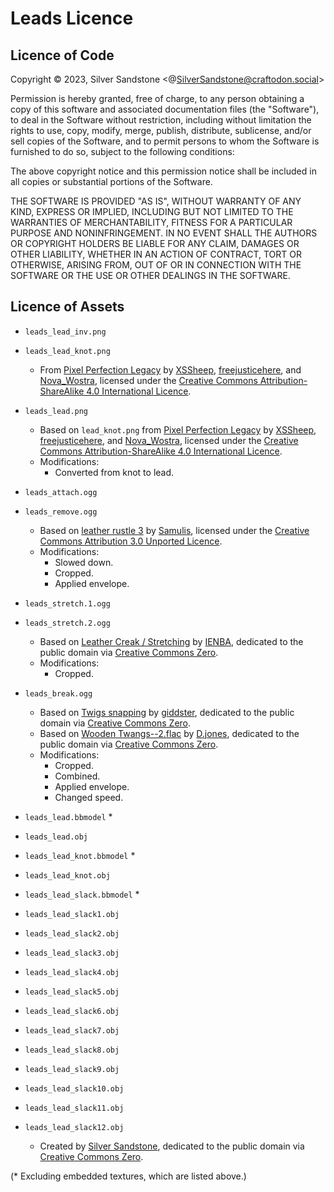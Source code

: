 Leads Licence
=============

Licence of Code
---------------

Copyright © 2023, Silver Sandstone <@SilverSandstone@craftodon.social>

Permission is hereby granted, free of charge, to any person obtaining a
copy of this software and associated documentation files (the "Software"),
to deal in the Software without restriction, including without limitation
the rights to use, copy, modify, merge, publish, distribute, sublicense,
and/or sell copies of the Software, and to permit persons to whom the
Software is furnished to do so, subject to the following conditions:

The above copyright notice and this permission notice shall be included in
all copies or substantial portions of the Software.

THE SOFTWARE IS PROVIDED "AS IS", WITHOUT WARRANTY OF ANY KIND, EXPRESS OR
IMPLIED, INCLUDING BUT NOT LIMITED TO THE WARRANTIES OF MERCHANTABILITY,
FITNESS FOR A PARTICULAR PURPOSE AND NONINFRINGEMENT. IN NO EVENT SHALL THE
AUTHORS OR COPYRIGHT HOLDERS BE LIABLE FOR ANY CLAIM, DAMAGES OR OTHER
LIABILITY, WHETHER IN AN ACTION OF CONTRACT, TORT OR OTHERWISE, ARISING
FROM, OUT OF OR IN CONNECTION WITH THE SOFTWARE OR THE USE OR OTHER
DEALINGS IN THE SOFTWARE.


Licence of Assets
-----------------

- `leads_lead_inv.png`
- `leads_lead_knot.png`
    - From [Pixel Perfection Legacy] by [XSSheep], [freejusticehere], and [Nova_Wostra],
      licensed under the [Creative Commons Attribution-ShareAlike 4.0 International Licence][CC BY-SA 4.0].

- `leads_lead.png`
    - Based on `lead_knot.png` from [Pixel Perfection Legacy] by [XSSheep], [freejusticehere], and [Nova_Wostra],
      licensed under the [Creative Commons Attribution-ShareAlike 4.0 International Licence][CC BY-SA 4.0].
    - Modifications:
        - Converted from knot to lead.

- `leads_attach.ogg`
- `leads_remove.ogg`
    - Based on [leather rustle 3] by [Samulis],
      licensed under the [Creative Commons Attribution 3.0 Unported Licence][CC BY 3.0].
    - Modifications:
        - Slowed down.
        - Cropped.
        - Applied envelope.

- `leads_stretch.1.ogg`
- `leads_stretch.2.ogg`
    - Based on [Leather Creak / Stretching] by [IENBA],
      dedicated to the public domain via [Creative Commons Zero][CC0 1.0].
    - Modifications:
        - Cropped.

- `leads_break.ogg`
    - Based on [Twigs snapping] by [giddster],
      dedicated to the public domain via [Creative Commons Zero][CC0 1.0].
    - Based on [Wooden Twangs--2.flac] by [D.jones],
      dedicated to the public domain via [Creative Commons Zero][CC0 1.0].
    - Modifications:
        - Cropped.
        - Combined.
        - Applied envelope.
        - Changed speed.

- `leads_lead.bbmodel` *
- `leads_lead.obj`
- `leads_lead_knot.bbmodel` *
- `leads_lead_knot.obj`
- `leads_lead_slack.bbmodel` *
- `leads_lead_slack1.obj`
- `leads_lead_slack2.obj`
- `leads_lead_slack3.obj`
- `leads_lead_slack4.obj`
- `leads_lead_slack5.obj`
- `leads_lead_slack6.obj`
- `leads_lead_slack7.obj`
- `leads_lead_slack8.obj`
- `leads_lead_slack9.obj`
- `leads_lead_slack10.obj`
- `leads_lead_slack11.obj`
- `leads_lead_slack12.obj`
    - Created by [Silver Sandstone],
      dedicated to the public domain via [Creative Commons Zero][CC0 1.0].

(* Excluding embedded textures, which are listed above.)


[Pixel Perfection]:             https://www.planetminecraft.com/texture-pack/131pixel-perfection/           "Pixel Perfection on Planet Minecraft"
[Pixel Perfection Legacy]:      https://www.planetminecraft.com/texture-pack/pixel-perfection-chorus-edit/  "Pixel Perfection Legacy on Planet Minecraft"
[leather rustle 3]:             https://freesound.org/people/Samulis/sounds/209397/                         "leather rustle 3 on Freesound"
[Leather Creak / Stretching]:   https://freesound.org/people/IENBA/sounds/536187/                           "Leather Creak / Stretching on Freesound"
[Twigs snapping]:               https://freesound.org/people/giddster/sounds/437360/                        "Twigs snapping on Freesound"
[Wooden Twangs--2.flac]:        https://freesound.org/people/D.jones/sounds/521938/                         "Wooden Twangs--2.flac on Freesound"

[Silver Sandstone]:             https://content.minetest.net/users/SilverSandstone/                         "Silver Sandstone on Minetest ContentDB"
[XSSheep]:                      https://www.planetminecraft.com/member/xssheep/                             "XSSheep on Planet Minecraft"
[freejusticehere]:              https://www.minecraftforum.net/members/freejusticehere                      "freejusticehere on Minecraft Forum"
[Nova_Wostra]:                  https://www.minecraftforum.net/members/Nova_Wostra                          "Nova_Wostra on Minecraft Forum"
[Samulis]:                      https://freesound.org/people/Samulis/                                       "Samulis on Freesound"
[IENBA]:                        https://freesound.org/people/IENBA/                                         "IENBA on Freesound"
[giddster]:                     https://freesound.org/people/giddster/                                      "giddster on Freesound"
[D.jones]:                      https://freesound.org/people/D.jones/                                       "D.jones on Freesound"

[CC BY 3.0]:                    https://creativecommons.org/licenses/by/3.0/                                "Creative Commons Attribution 3.0 Unported"
[CC BY-SA 4.0]:                 https://creativecommons.org/licenses/by-sa/4.0/                             "Creative Commons Attribution-ShareAlike 4.0 International"
[CC0 1.0]:                      https://creativecommons.org/publicdomain/zero/1.0/                          "Creative Commons Zero 1.0"
